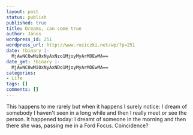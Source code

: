 ```yaml
---
layout: post
status: publish
published: true
title: Dreams, can come true
author: János
wordpress_id: 251
wordpress_url: http://www.rusiczki.net/wp/?p=251
date: !binary |-
  MjAwNC0wMi0xNyAxNzo1MjoyMyArMDEwMA==
date_gmt: !binary |-
  MjAwNC0wMi0xNyAxNDo1MjoyMyArMDEwMA==
categories:
- Life
tags: []
comments: []
---
```

<p>This happens to me rarely but when it happens I surely notice: I dream of somebody I haven't seen in a long while and then I really meet or see the person. It happened today: I dreamt of someone in the morning and then there she was, passing me in a Ford Focus. Coincidence?</p>
